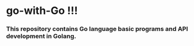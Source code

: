 # go-with-Go !!!
### This repository contains Go language basic programs and API development in Golang.

